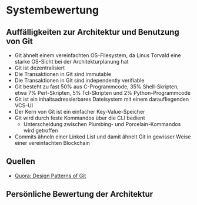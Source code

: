 # Systembewertung
## Auffälligkeiten zur Architektur und Benutzung von Git
* Git ähnelt einem vereinfachten OS-Filesystem, da Linus Torvald eine starke OS-Sicht bei der Architekturplanung hat
* Git ist dezentralisiert
* Die Transaktionen in Git sind immutable
* Die Transaktionen in Git sind independently verifiable
* Git besteht zu fast 50% aus C-Programmcode, 35% Shell-Skripten, etwa 7% Perl-Skripten, 5% Tcl-Skripten und 2% Python-Programmcode
* Git ist ein inhaltsadressierbares Dateisystem mit einem daraufliegenden VCS-UI
* Der Kern von Git ist ein einfacher Key-Value-Speicher
* Git wird durch feste Kommandos über die CLI bedient
    * Unterscheidung zwischen Plumbing- und Porcelain-Kommandos wird getroffen
* Commits ähneln einer Linked List und damit ähnelt Git in gewisser Weise einer vereinfachten Blockchain

## Quellen
* [Quora: Design Patterns of Git](https://www.quora.com/What-design-patterns-did-Linus-Torvalds-use-when-writing-Git)

## Persönliche Bewertung der Architektur